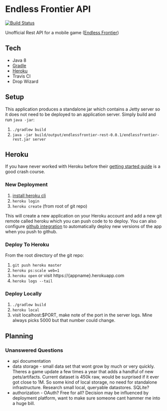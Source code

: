 # Endless Frontier API
[![Build Status](https://travis-ci.org/macgregor/endlessfrontier_api.svg?branch=master)](https://travis-ci.org/macgregor/endlessfrontier_api)

Unofficial Rest API for a mobile game ([Endless Frontier](https://play.google.com/store/apps/details?id=com.ekkorr.endlessfrontier.global&amp;hl=en))

## Tech
* Java 8
* [Gradle](https://macgregor.gitbooks.io/developer-notes/content/software-dev/build_tools/gradle.html)
* [Heroku](https://macgregor.gitbooks.io/developer-notes/content/software-dev/hosting_platforms/heroku.html)
* Travis CI
* Drop Wizard

## Setup
This application produces a standalone jar which contains a Jetty server so it does not need to be deployed to an application server. Simply build and run `java -jar`:

1. `./gradlew build`
2. `java -jar build/output/endlessfrontier-rest-0.0.1/endlessfrontier-rest.jar server`


## Heroku
If you have never worked with Heroku before their [getting started guide](https://devcenter.heroku.com/articles/getting-started-with-java#introduction) is a good crash course.


### New Deployment
1. [install heroku cli](https://devcenter.heroku.com/articles/heroku-cli)
2. `heroku login`
3. `heroku create` (from root of git repo)

This will create a new application on your Heroku account and add a new git remote called heroku which you can push code to to deploy. You can also configure [github integration](https://devcenter.heroku.com/articles/github-integration) to automatically deploy new versions of the app when you push to github.


### Deploy To Heroku
From the root directory of the git repo:

1. `git push heroku master`
2. `heroku ps:scale web=1`
3. `heroku open` or visit https://{appname}.herokuapp.com
4. `heroku logs --tail`


### Deploy Locally
1. `./gradlew build`
2. `heroku local`
3. visit localhost:$PORT, make note of the port in the server logs. Mine always picks 5000 but that number could change.


## Planning
### Unanswered Questions
* api documentation
* data storage - small data set that wont grow by much or very quickly. Theres a game update a few times a year that adds a handful of new pets/artifacts. Current dataset is 450k raw, would be surprised if it ever got close to 1M. So some kind of local storage, no need for standalone infrastructure. Research small local, queryable datastores. SQLite?
* authorization - OAuth? Free for all? Decision may be influenced by deployment platform, want to make sure someone cant hammer me into a huge bill. 
